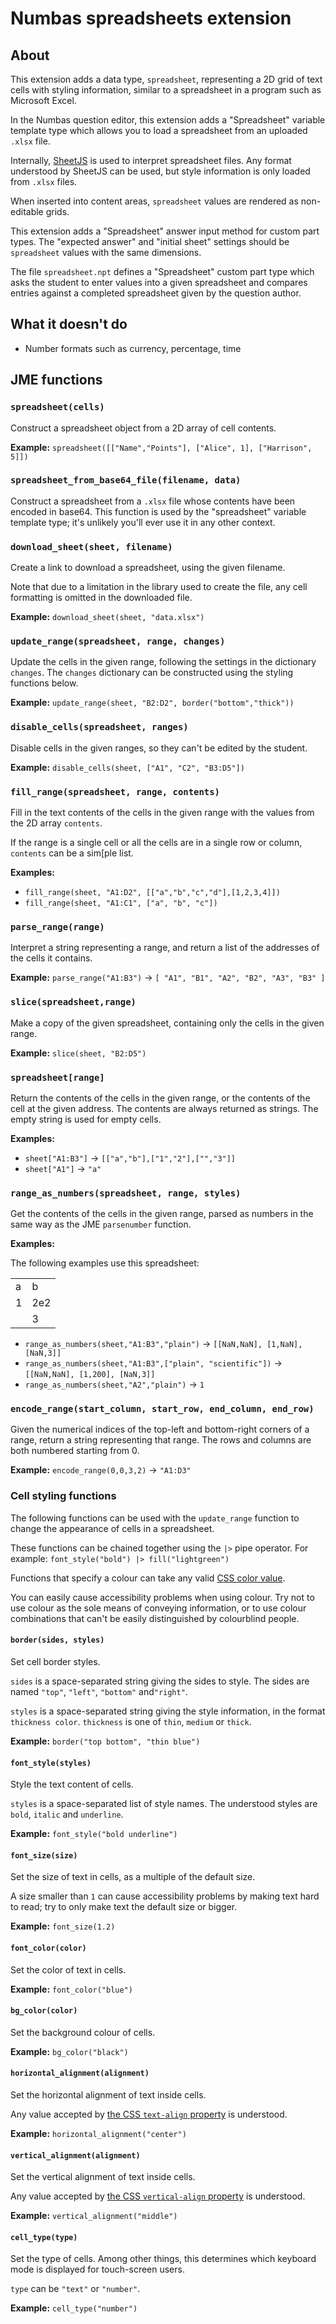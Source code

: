 # Numbas spreadsheets extension

## About

This extension adds a data type, `spreadsheet`, representing a 2D grid of text cells with styling information, similar to a spreadsheet in a program such as Microsoft Excel.

In the Numbas question editor, this extension adds a "Spreadsheet" variable template type which allows you to load a spreadsheet from an uploaded `.xlsx` file.

Internally, [SheetJS](https://sheetjs.com/) is used to interpret spreadsheet files. Any format understood by SheetJS can be used, but style information is only loaded from `.xlsx` files.

When inserted into content areas, `spreadsheet` values are rendered as non-editable grids.

This extension adds a "Spreadsheet" answer input method for custom part types. The "expected answer" and "initial sheet" settings should be `spreadsheet` values with the same dimensions.

The file `spreadsheet.npt` defines a "Spreadsheet" custom part type which asks the student to enter values into a given spreadsheet and compares entries against a completed spreadsheet given by the question author.

## What it doesn't do

* Number formats such as currency, percentage, time

## JME functions

### `spreadsheet(cells)`

Construct a spreadsheet object from a 2D array of cell contents.

**Example:** `spreadsheet([["Name","Points"], ["Alice", 1], ["Harrison", 5]])`

### `spreadsheet_from_base64_file(filename, data)`

Construct a spreadsheet from a `.xlsx` file whose contents have been encoded in base64. 
This function is used by the "spreadsheet" variable template type; it's unlikely you'll ever use it in any other context.

### `download_sheet(sheet, filename)`

Create a link to download a spreadsheet, using the given filename.

Note that due to a limitation in the library used to create the file, any cell formatting is omitted in the downloaded file.

**Example:** `download_sheet(sheet, "data.xlsx")`

### `update_range(spreadsheet, range, changes)`

Update the cells in the given range, following the settings in the dictionary `changes`.
The `changes` dictionary can be constructed using the styling functions below.

**Example:** `update_range(sheet, "B2:D2", border("bottom","thick"))`

### `disable_cells(spreadsheet, ranges)`

Disable cells in the given ranges, so they can't be edited by the student.

**Example:** `disable_cells(sheet, ["A1", "C2", "B3:D5"])`

### `fill_range(spreadsheet, range, contents)`

Fill in the text contents of the cells in the given range with the values from the 2D array `contents`.

If the range is a single cell or all the cells are in a single row or column, `contents` can be a sim[ple list.

**Examples:** 

* `fill_range(sheet, "A1:D2", [["a","b","c","d"],[1,2,3,4]])`
* `fill_range(sheet, "A1:C1", ["a", "b", "c"])`

### `parse_range(range)`

Interpret a string representing a range, and return a list of the addresses of the cells it contains.

**Example:** `parse_range("A1:B3")` → `[ "A1", "B1", "A2", "B2", "A3", "B3" ]`

### `slice(spreadsheet,range)`

Make a copy of the given spreadsheet, containing only the cells in the given range.

**Example:** `slice(sheet, "B2:D5")`

### `spreadsheet[range]`

Return the contents of the cells in the given range, or the contents of the cell at the given address.
The contents are always returned as strings.
The empty string is used for empty cells.

**Examples:**

* `sheet["A1:B3"]` → `[["a","b"],["1","2"],["","3"]]`
* `sheet["A1"]` → `"a"`

### `range_as_numbers(spreadsheet, range, styles)`

Get the contents of the cells in the given range, parsed as numbers in the same way as the JME `parsenumber` function.

**Examples:**

The following examples use this spreadsheet:

<table>
<tr><td>a</td><td>b</td></tr>
<tr><td>1</td><td>2e2</td></tr>
<tr><td></td><td>3</td></tr>
</table>

* `range_as_numbers(sheet,"A1:B3","plain")` → `[[NaN,NaN], [1,NaN], [NaN,3]]`
* `range_as_numbers(sheet,"A1:B3",["plain", "scientific"])` → `[[NaN,NaN], [1,200], [NaN,3]]`
* `range_as_numbers(sheet,"A2","plain")` → `1`

### `encode_range(start_column, start_row, end_column, end_row)`

Given the numerical indices of the top-left and bottom-right corners of a range, return a string representing that range.
The rows and columns are both numbered starting from 0.

**Example:** `encode_range(0,0,3,2)` → `"A1:D3"`

### Cell styling functions

The following functions can be used with the `update_range` function to change the appearance of cells in a spreadsheet.

These functions can be chained together using the `|>` pipe operator.
For example: `font_style("bold") |> fill("lightgreen")`

Functions that specify a colour can take any valid [CSS color value](https://developer.mozilla.org/en-US/docs/Web/CSS/color_value).

You can easily cause accessibility problems when using colour. Try not to use colour as the sole means of conveying information, or to use colour combinations that can't be easily distinguished by colourblind people.

#### `border(sides, styles)`

Set cell border styles.

`sides` is a space-separated string giving the sides to style. The sides are named `"top"`, `"left"`, `"bottom"` and`"right"`.

`styles` is a space-separated string giving the style information, in the format `thickness color`. `thickness` is one of `thin`, `medium` or `thick`.

**Example:** `border("top bottom", "thin blue")`

#### `font_style(styles)`

Style the text content of cells.

`styles` is a space-separated list of style names. The understood styles are `bold`, `italic` and `underline`.

**Example:** `font_style("bold underline")`

#### `font_size(size)`

Set the size of text in cells, as a multiple of the default size.

A size smaller than `1` can cause accessibility problems by making text hard to read; try to only make text the default size or bigger.

**Example:** `font_size(1.2)`

#### `font_color(color)`

Set the color of text in cells.

**Example:** `font_color("blue")`

#### `bg_color(color)`

Set the background colour of cells.

**Example:** `bg_color("black")`

#### `horizontal_alignment(alignment)`

Set the horizontal alignment of text inside cells.

Any value accepted by [the CSS `text-align` property](https://developer.mozilla.org/en-US/docs/Web/CSS/text-align) is understood.

**Example:** `horizontal_alignment("center")`

#### `vertical_alignment(alignment)`

Set the vertical alignment of text inside cells.

Any value accepted by [the CSS `vertical-align` property](https://developer.mozilla.org/en-US/docs/Web/CSS/vertical-align) is understood.

**Example:** `vertical_alignment("middle")`

#### `cell_type(type)`

Set the type of cells. Among other things, this determines which keyboard mode is displayed for touch-screen users.

`type` can be `"text"` or `"number"`.

**Example:** `cell_type("number")`
